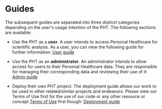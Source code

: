 # Guides
The subsequent guides are separated into three distinct categories depending on the user's usage intention of the PHT.
The following sections are available:

* Use the PHT as a **user**. A user intends to access Personal Healthcare for scientific analysis.
As a user, you can view the following guide for further information:
[User guide](../guide/user/index)

* Use the PHT as an **administrator**. An administrator intends to allow access for users to their Personal Healthcare data.
They are responsible for managing their corresponding data and reviewing their use of it: [Admin guide](../guide/admin/index)

* Deploy their own PHT project. The deployment guide allows our work to be used in other related/similar projects and endeavors.
Please view our Terms of Use first for the use of our code or any other resource or concept [Terms of Use](../getting-started/index#terms-of-use) first though: 
[Deployment guide](../guide/deployment/index)
